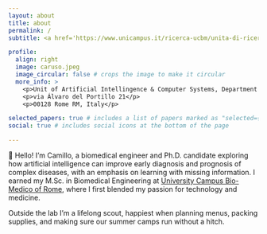 ```yaml
---
layout: about
title: about
permalink: /
subtitle: <a href='https://www.unicampus.it/ricerca-ucbm/unita-di-ricerca/unita-di-ricerca-ingegneria/sistemi-di-elaborazione-bioinformatica/'>Research Unit of Artificial Intelligence & Computer Systems</a>. University Campus Bio-Medico of Rome, Rome, Italy

profile:
  align: right
  image: caruso.jpeg
  image_circular: false # crops the image to make it circular
  more_info: >
    <p>Unit of Artificial Intellingence & Computer Systems, Department of Engineering, Università Campus Bio-Medico di Roma</p>
    <p>via Álvaro del Portillo 21</p>
    <p>00128 Rome RM, Italy</p>

selected_papers: true # includes a list of papers marked as "selected={true}"
social: true # includes social icons at the bottom of the page

---
```


👋 Hello! I’m Camillo, a biomedical engineer and Ph.D. candidate exploring how artificial intelligence can improve early diagnosis and prognosis of complex diseases, with an emphasis on learning with missing information.
I earned my M.Sc. in Biomedical Engineering at [University Campus Bio-Medico of Rome](https://www.unicampus.it/en/), where I first blended my passion for technology and medicine. 

Outside the lab I’m a lifelong scout, happiest when planning menus, packing supplies, and making sure our summer camps run without a hitch.
